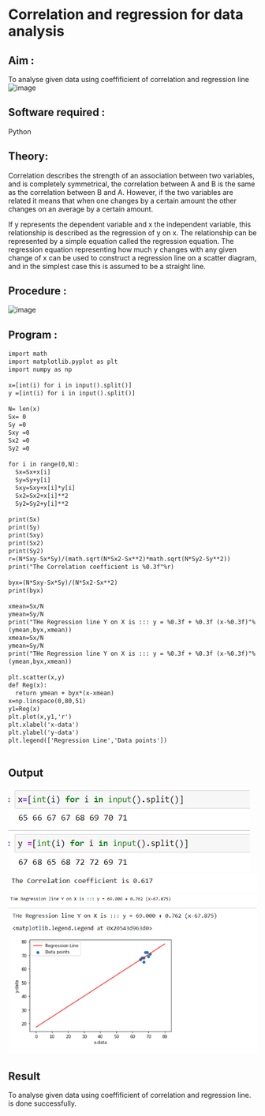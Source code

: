 # Correlation and regression for data analysis
## Aim : 

To analyse given data using coeffificient of correlation and regression line
![image](https://user-images.githubusercontent.com/104613195/168224136-d6b64e64-7d3d-4775-9337-c8f96fe41f2d.png)


## Software required :  

Python

##  Theory:

Correlation describes the strength of an association between two variables, and is completely symmetrical, the correlation between A and B is the same as the correlation between B and A. However, if the two variables are related it means that when one changes by a certain amount the other changes on an average by a certain amount.  

If y represents the dependent variable and x the independent variable, this relationship is described as the regression of y on x. The relationship can be represented by a simple equation called the regression equation. The regression equation representing how much y changes with any given change of x can be used to construct a regression line on a scatter diagram, and in the simplest case this is assumed to be a straight line.

## Procedure :

![image](https://user-images.githubusercontent.com/104613195/168225866-ac8f6610-bdc3-4ac2-a24e-2b24ba08e189.png)

## Program :

```
import math
import matplotlib.pyplot as plt
import numpy as np

x=[int(i) for i in input().split()]
y =[int(i) for i in input().split()]

N= len(x)
Sx= 0
Sy =0
Sxy =0
Sx2 =0
Sy2 =0

for i in range(0,N):
  Sx=Sx+x[i]
  Sy=Sy+y[i]
  Sxy=Sxy+x[i]*y[i]
  Sx2=Sx2+x[i]**2
  Sy2=Sy2+y[i]**2

print(Sx)
print(Sy)
print(Sxy)
print(Sx2)
print(Sy2)
r=(N*Sxy-Sx*Sy)/(math.sqrt(N*Sx2-Sx**2)*math.sqrt(N*Sy2-Sy**2))
print("The Correlation coefficient is %0.3f"%r)

byx=(N*Sxy-Sx*Sy)/(N*Sx2-Sx**2)
print(byx)

xmean=Sx/N
ymean=Sy/N
print("THe Regression line Y on X is ::: y = %0.3f + %0.3f (x-%0.3f)"%(ymean,byx,xmean))
xmean=Sx/N
ymean=Sy/N
print("THe Regression line Y on X is ::: y = %0.3f + %0.3f (x-%0.3f)"%(ymean,byx,xmean))

plt.scatter(x,y)
def Reg(x):
  return ymean + byx*(x-xmean)
x=np.linspace(0,80,51)
y1=Reg(x)
plt.plot(x,y1,'r')
plt.xlabel('x-data')
plt.ylabel('y-data')
plt.legend(['Regression Line','Data points'])


```
## Output 
![OP](1.png)
![OP](2.png)
![OP](3.png)
![OP](4.png)
## Result
To analyse given data using coeffificient of correlation and regression line. is done successfully.

